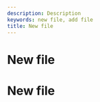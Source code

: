 ```yaml
---
description: Description
keywords: new file, add file
title: New file
---
```


# New file

# New file